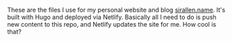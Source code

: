 These are the files I use for my personal website and blog [sirallen.name](https://sirallen.name). It's built with Hugo and deployed via Netlify. Basically all I need to do is push new content to this repo, and Netlify updates the site for me. How cool is that?
